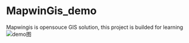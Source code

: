 # MapwinGis_demo
Mapwingis is opensouce GIS solution, this project is builded for learning
![demo图](https://github.com/XiaoZhong233/MapwinGis_demo/blob/master/img/mapwinGisDemo.png)
